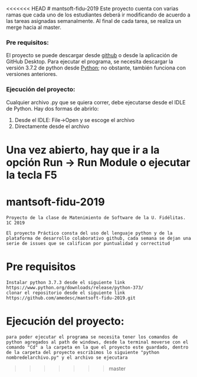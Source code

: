 <<<<<<< HEAD
﻿# mantsoft-fidu-2019
Este proyecto cuenta con varias ramas que cada uno de los estudiantes deberá ir modificando de acuerdo a las tareas asignadas semanalmente. Al final de cada tarea, se realiza un merge hacia al master.

### Pre requisitos:

El proyecto se puede descargar desde [github](https://github.com/amedesc/mantsoft-fidu-2019) o desde la aplicación de GitHub Desktop.
Para ejecutar el programa, se necesita descargar la versión 3.7.2 de python desde [Python](https://www.python.org/ ); no obstante, también funciona con versiones anteriores.

### Ejecución del proyecto:

Cualquier archivo .py que se quiera correr, debe ejecutarse desde el IDLE de Python.
Hay dos formas de abrirlo:

1. Desde el IDLE: File->Open y se escoge el archivo
2. Directamente desde el archivo

Una vez abierto, hay que ir a la opción Run -> Run Module o ejecutar la tecla F5
=======
# mantsoft-fidu-2019
    Proyecto de la clase de Matenimiento de Software de la U. Fidélitas. 1C 2019

    El proyecto Práctico consta del uso del lenguaje python y de la plataforma de desarrollo colaborativo github, cada semana se dejan una serie de issues que se califican por puntualidad y correctitud

#  Pre requisitos

    Instalar python 3.7.3 desde el siguiente link https://www.python.org/downloads/release/python-373/
    clonar el repositorio desde el siguiente link https://github.com/amedesc/mantsoft-fidu-2019.git

#  Ejecución del proyecto:

    para poder ejecutar el programa se necesita tener los comandos de python agregados al path de windows, desde la terminal moverse con el comando "Cd" a la carpeta en la que el proyecto este guardado, dentro de la carpeta del proyecto escribimos lo siguiente "python nombredelarchivo.py" y el archivo se ejecutara 

>>>>>>> master
